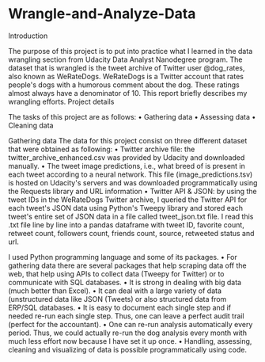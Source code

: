 # Wrangle-and-Analyze-Data
Introduction

The purpose of this project is to put into practice what I learned in the data
wrangling section from Udacity Data Analyst Nanodegree program. The dataset
that is wrangled is the tweet archive of Twitter user @dog_rates, also
known as WeRateDogs. WeRateDogs is a Twitter account that rates people's
dogs with a humorous comment about the dog. These ratings almost always
have a denominator of 10.
This report briefly describes my wrangling efforts.
Project details

The tasks of this project are as follows:
• Gathering data
• Assessing data
• Cleaning data

Gathering data
The data for this project consist on three different dataset that were obtained as
following:
• Twitter archive file: the twitter_archive_enhanced.csv was provided by
Udacity and downloaded manually.
• The tweet image predictions, i.e., what breed of is present in each tweet
according to a neural network. This file (image_predictions.tsv) is hosted
on Udacity's servers and was downloaded programmatically using the
Requests library and URL information
• Twitter API & JSON: by using the tweet IDs in the WeRateDogs Twitter
archive, I queried the Twitter API for each tweet's JSON data using
Python's Tweepy library and stored each tweet's entire set of JSON data
in a file called tweet_json.txt file. I read this .txt file line by line into
a pandas dataframe with tweet ID, favorite count, retweet count,
followers count, friends count, source, retweeted status and url.

I used Python programming language and some of its packages.
• For gathering data there are several packages that help scraping data off
the web, that help using APIs to collect data (Tweepy for Twitter) or to
communicate with SQL databases.
• It is strong in dealing with big data (much better than Excel). • It can
deal with a large variety of data (unstructured data like JSON
(Tweets) or also structured data from ERP/SQL databases.
• It is easy to document each single step and if needed re-run each single
step. Thus, one can leave a perfect audit trail (perfect for the accountant). •
One can re-run analysis automatically every period. Thus, we could actually
re-run the dog analysis every month with much less effort now because I
have set it up once.
• Handling, assessing, cleaning and visualizing of data is
possible programmatically using code.
